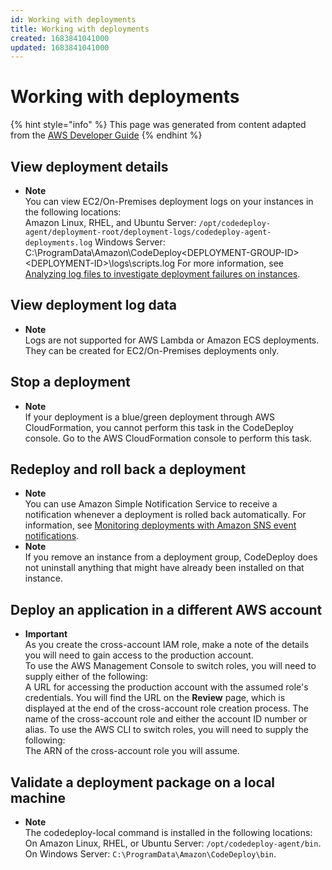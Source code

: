 ```yaml
---
id: Working with deployments
title: Working with deployments
created: 1683841041000
updated: 1683841041000
---
```

# Working with deployments

{% hint style="info" %}
This page was generated from content adapted from the [AWS Developer Guide](https://github.com/awsdocs/aws-codedeploy-user-guide.git)
{% endhint %}

## View deployment details

- **Note**  
You can view EC2/On\-Premises deployment logs on your instances in the following locations:  
Amazon Linux, RHEL, and Ubuntu Server: `/opt/codedeploy-agent/deployment-root/deployment-logs/codedeploy-agent-deployments.log`
Windows Server: C:\\ProgramData\\Amazon\\CodeDeploy<DEPLOYMENT\-GROUP\-ID><DEPLOYMENT\-ID>\\logs\\scripts\.log
For more information, see [Analyzing log files to investigate deployment failures on instances](troubleshooting-ec2-instances.md#troubleshooting-deploy-failures)\.


## View deployment log data

- **Note**  
 Logs are not supported for AWS Lambda or Amazon ECS deployments\. They can be created for EC2/On\-Premises deployments only\.


## Stop a deployment

- **Note**  
If your deployment is a blue/green deployment through AWS CloudFormation, you cannot perform this task in the CodeDeploy console\. Go to the AWS CloudFormation console to perform this task\.


## Redeploy and roll back a deployment

- **Note**  
You can use Amazon Simple Notification Service to receive a notification whenever a deployment is rolled back automatically\. For information, see [Monitoring deployments with Amazon SNS event notifications](monitoring-sns-event-notifications.md)\.
- **Note**  
If you remove an instance from a deployment group, CodeDeploy does not uninstall anything that might have already been installed on that instance\.


## Deploy an application in a different AWS account

- **Important**  
As you create the cross\-account IAM role, make a note of the details you will need to gain access to the production account\.  
To use the AWS Management Console to switch roles, you will need to supply either of the following:  
A URL for accessing the production account with the assumed role's credentials\. You will find the URL on the **Review** page, which is displayed at the end of the cross\-account role creation process\.
The name of the cross\-account role and either the account ID number or alias\. 
To use the AWS CLI to switch roles, you will need to supply the following:  
The ARN of the cross\-account role you will assume\.


## Validate a deployment package on a local machine

- **Note**  
 The codedeploy\-local command is installed in the following locations:   
 On Amazon Linux, RHEL, or Ubuntu Server: `/opt/codedeploy-agent/bin`\. 
 On Windows Server: `C:\ProgramData\Amazon\CodeDeploy\bin`\.


